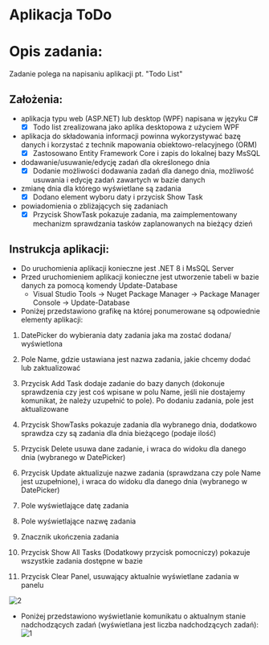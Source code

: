 # Aplikacja ToDo 

# Opis zadania: 
Zadanie polega na napisaniu aplikacji pt. "Todo List"
## Założenia: 

* aplikacja typu web (ASP.NET) lub desktop (WPF) napisana w języku C# 
    - [x] Todo list  zrealizowana jako aplika desktopowa z użyciem WPF
* aplikacja do składowania informacji powinna wykorzystywać bazę danych i korzystać z technik mapowania obiektowo-relacyjnego (ORM)
    - [x] Zastosowano Entity Framework Core i zapis do lokalnej bazy MsSQL
* dodawanie/usuwanie/edycję zadań dla określonego dnia
    - [x] Dodanie możliwości dodawania zadań dla danego dnia, możliwość usuwania i edycję zadań zawartych w
    bazie danych
* zmianę dnia dla którego wyświetlane są zadania
    - [x] Dodano element wyboru daty i przycisk Show Task
* powiadomienia o zbliżających się zadaniach
    - [x] Przycisk ShowTask pokazuje zadania, ma zaimplementowany mechanizm sprawdzania tasków 
    zaplanowanych na bieżący dzień

## Instrukcja aplikacji: 
* Do uruchomienia aplikacji konieczne jest .NET 8 i MsSQL Server
* Przed uruchomieniem aplikacji konieczne jest utworzenie tabeli w bazie danych za pomocą komendy Update-Database
    * Visual Studio Tools -> Nuget Package Manager -> Package Manager Console -> Update-Database
* Poniżej przedstawiono grafikę na której ponumerowane są odpowiednie elementy aplikacji:
1. DatePicker do wybierania daty zadania jaka ma zostać dodana/ wyświetlona

2. Pole Name, gdzie ustawiana jest nazwa zadania, jakie chcemy dodać lub zaktualizować

3. Przycisk Add Task dodaje zadanie do bazy danych (dokonuje sprawdzenia czy jest coś wpisane w polu Name, jeśli nie dostajemy komunikat, 
że należy uzupełnić to pole). Po dodaniu zadania, pole jest aktualizowane

4. Przycisk ShowTasks pokazuje zadania dla wybranego dnia, dodatkowo sprawdza czy są zadania dla dnia bieżącego (podaje ilość)

5. Przycisk Delete usuwa dane zadanie, i wraca do widoku dla danego dnia (wybranego w DatePicker)

6. Przycisk Update aktualizuje nazwe zadania (sprawdzana czy pole Name jest uzupełnione), i wraca do widoku dla danego dnia (wybranego w DatePicker)

7. Pole wyświetlające datę zadania

8. Pole wyświetlające nazwę zadania

9. Znacznik ukończenia zadania 

10. Przycisk Show All Tasks (Dodatkowy przycisk pomocniczy) pokazuje wszystkie zadania dostępne w bazie

11. Przycisk Clear Panel, usuwający aktualnie wyświetlane zadania w panelu

![2](https://github.com/jacekk024/ToDoWpf/assets/45696277/bd8031d4-2f82-4644-9cf2-a485d4e41681)
* Poniżej przedstawiono wyświetlanie komunikatu o aktualnym stanie nadchodzących zadań (wyświetlana jest liczba nadchodzących zadań):
![1](https://github.com/jacekk024/ToDoWpf/assets/45696277/7470233d-e1a1-470a-b4ca-2db5d7cccc05)


